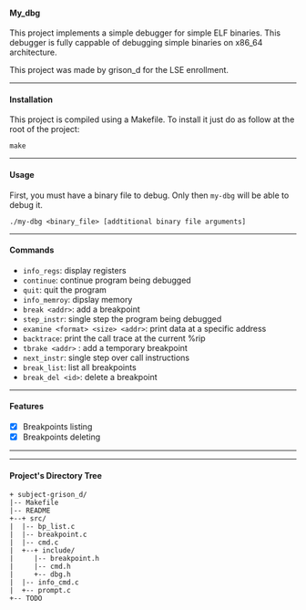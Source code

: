 #### My_dbg

This project implements a simple debugger for simple ELF binaries.
This debugger is fully cappable of debugging simple binaries on x86_64
architecture.

This project was made by grison_d for the LSE enrollment.

---
#### Installation

This project is compiled using a Makefile.
To install it just do as follow at the root of the project:

```
make
```

---
#### Usage

First, you must have a binary file to debug. Only then `my-dbg` will be
able to debug it.

```
./my-dbg <binary_file> [addtitional binary file arguments]
```

---
#### Commands

 - `info_regs`: display registers
 - `continue`: continue program being debugged
 - `quit`: quit the program
 - `info_memroy`: dipslay memory
 - `break <addr>`: add a breakpoint 
 - `step_instr`: single step the program being debugged
 - `examine <format> <size> <addr>`: print data at a specific address
 - `backtrace`: print the call trace at the current %rip
 - `tbrake <addr>` : add a temporary breakpoint
 - `next_instr`: single step over call instructions
 - `break_list`: list all breakpoints
 - `break_del <id>`: delete a breakpoint

---
#### Features

 -[X] Breakpoints listing
 -[X] Breakpoints deleting

---

---
#### Project's Directory Tree

```
+ subject-grison_d/
|-- Makefile
|-- README
+--+ src/
|  |-- bp_list.c
|  |-- breakpoint.c
|  |-- cmd.c
|  +--+ include/
|     |-- breakpoint.h
|     |-- cmd.h
|     +-- dbg.h
|  |-- info_cmd.c
|  +-- prompt.c
+-- TODO
```
